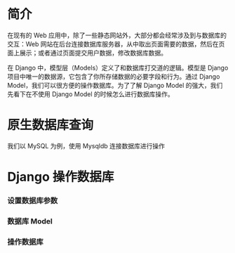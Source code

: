 # 简介

在现有的 Web 应用中，除了一些静态网站外，大部分都会经常涉及到与数据库的交互：Web 网站在后台连接数据库服务器，从中取出页面需要的数据，然后在页面上展示；或者通过页面提交用户数据，修改数据库数据。

在 Django 中，模型层（Models）定义了和数据库打交道的逻辑。模型是 Django 项目中唯一的数据源，它包含了你所存储数据的必要字段和行为。通过 Django Model，我们可以很方便的操作数据库。为了了解 Django Model 的强大，我们先看下在不使用 Django Model 的时候怎么进行数据库操作。

# 原生数据库查询

我们以 MySQL 为例，使用 Mysqldb 连接数据库进行操作

# Django 操作数据库

### 设置数据库参数

### 数据库 Model

### 操作数据库



